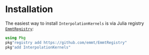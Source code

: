 # Installation

The easiest way to install `InterpolationKernels` is via Julia registry
[`EmmtRegistry`](https://github.com/emmt/EmmtRegistry):

```julia
using Pkg
pkg"registry add https://github.com/emmt/EmmtRegistry"
pkg"add InterpolationKernels"
```
